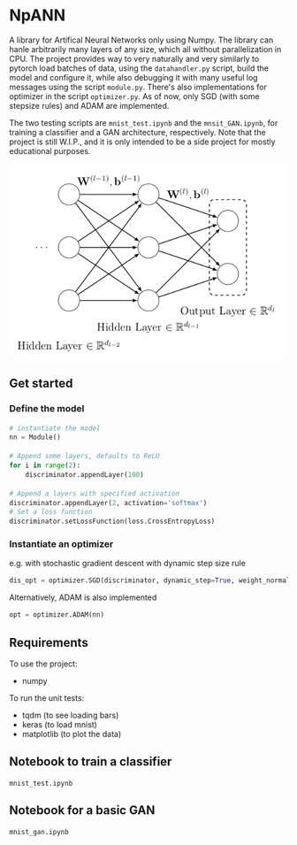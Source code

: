 # NpANN
A library for Artifical Neural Networks only using Numpy. The library can hanle arbitrarily many layers of any size, which all without parallelization in CPU. The project provides way to very naturally and very similarly to pytorch load batches of data, using the `datahandler.py` script, build the model and configure it, while also debugging it with many useful log messages using the script `module.py`. There's also implementations for optimizer in the script `optimizer.py`. As of now, only SGD (with some stepsize rules) and ADAM are implemented.

The two testing scripts are `mnist_test.ipynb` and the `mnsit_GAN.ipynb`, for training a classifier and a GAN architecture, respectively. Note that the project is still W.I.P., and it is only intended to be a side project for mostly educational purposes.

![NN diagram](/images%20README/nn_diagram.png)

## Get started
### Define the model
```python
# instantiate the model
nn = Module()

# Append some layers, defaults to ReLU
for i in range(2):
    discriminator.appendLayer(100)

# Append a layers with specified activation
discriminator.appendLayer(2, activation='softmax')
# Set a loss function
discriminator.setLossFunction(loss.CrossEntropyLoss)
```
### Instantiate an optimizer
e.g. with stochastic gradient descent with dynamic step size rule
```python
dis_opt = optimizer.SGD(discriminator, dynamic_step=True, weight_normalization=True)
```
Alternatively, ADAM is also implemented
```python
opt = optimizer.ADAM(nn)
```
## Requirements
To use the project:
- numpy

To run the unit tests:
- tqdm (to see loading bars)
- keras (to load mnist)
- matplotlib (to plot the data)

## Notebook to train a classifier
```
mnist_test.ipynb
```

## Notebook for a basic GAN
```
mnist_gan.ipynb
```
